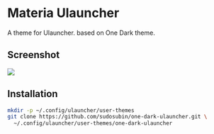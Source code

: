 # Materia Ulauncher

A theme for Ulauncher. based on One Dark theme.

## Screenshot
![](https://raw.githubusercontent.com/sudosubin/one-dark-ulauncher/assets/screenshot.png)

## Installation

```sh
mkdir -p ~/.config/ulauncher/user-themes
git clone https://github.com/sudosubin/one-dark-ulauncher.git \
  ~/.config/ulauncher/user-themes/one-dark-ulauncher
```
